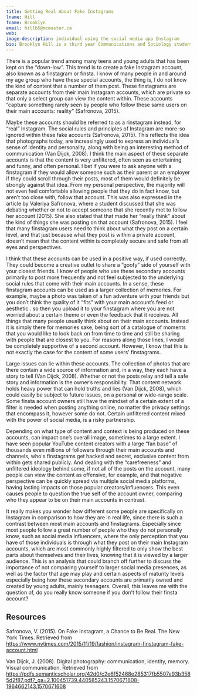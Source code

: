 ```yaml
---
title: Getting Real About Fake Instagrams
lname: Hill
fname: Brooklyn
email: hillb5@mcmaster.ca
web:
image-description: individual using the social media app Instagram
bio: Brooklyn Hill is a third year Communications and Sociology student at McMaster University in Hamilton, Ontario, Canada.
--- 
```


 There is a popular trend among many teens and young adults that has been kept on the “down-low”. This trend is to create a fake Instagram account, also known as a finstagram or finsta. I know of many people in and around my age group who have these special accounts, the thing is, I do not know the kind of content that a number of them post. 
 These finstagrams are separate accounts from their main Instagram accounts, which are private so that only a select group can view the content within. These accounts “capture something rarely seen by people who follow these same users on their main accounts: reality” (Safronova, 2015). 

 Maybe these accounts should be referred to as a rinstagram instead, for “real” Instagram. The social rules and principles of Instagram are more-so ignored within these fake accounts (Safronova, 2015). This reflects the idea that photographs today, are increasingly used to express an individual’s sense of identity and personality, along with being an interesting method of communication (Van Dijck, 2008). I think the main aspect of these separate accounts is that the content is very unfiltered, often seen as entertaining and funny, and often personal. I bet if you were to ask anyone with a finstagram if they would allow someone such as their parent or an employer if they could scroll through their posts, most of them would definitely be strongly against that idea. From my personal perspective, the majority will not even feel comfortable allowing people that they do in fact know, but aren’t too close with, follow that account. This was also expressed in the article by Valeriya Safronova, where a student discussed that she was debating whether or not to accept someone that she recently met to follow her account (2015). She also stated that that made her “really think” about the kind of things she was posting on that account (Safronova, 2015). I feel that many finstagram users need to think about what they post on a certain level, and that just because what they post is within a private account, doesn’t mean that the content within is completely secure and safe from all eyes and perspectives.

 I think that these accounts can be used in a positive way, if used correctly. They could become a creative outlet to share a “goofy” side of yourself with your closest friends. I know of people who use these secondary accounts primarily to post more frequently and not feel subjected to the underlying social rules that come with their main accounts. In a sense, these finstagram accounts can be used as a larger collection of memories. For example, maybe a photo was taken of a fun adventure with your friends but you don’t think the quality of it “fits” with your main account’s feed or aesthetic.. so then you upload it to your finstagram where you are not worried about a certain theme or even the feedback that it receives. All things that many people usually think about on their main accounts. Instead it is simply there for memories sake, being sort of a catalogue of moments that you would like to look back on from time to time and still be sharing with people that are closest to you. For reasons along those lines, I would be completely supportive of a second account. However, I know that this is not exactly the case for the content of some users’ finstagrams. 

 Large issues can lie within these accounts. The collection of photos that are there contain a wide source of information and, in a way, they each have a story to tell (Van Dijck, 2008). Whether or not the posts relay and tell a safe story and information is the owner’s responsibility. That content network holds heavy power that can hold truths and lies (Van Dijck, 2008), which could easily be subject to future issues, on a personal or wide-range scale. Some finsta account owners still have the mindset of a certain extent of a filter is needed when posting anything online, no matter the privacy settings that encompass it, however some do not. Certain unfiltered content mixed with the power of social media, is a risky partnership.

 Depending on what type of content and context is being produced on these accounts, can impact one’s overall image, sometimes to a large extent. I have seen popular YouTube content creators with a large “fan base” of thousands even millions of followers through their main accounts and channels, who's finstagrams get hacked and secret, exclusive content from within gets shared publicly. And dealing with the “carefreeness” and unfiltered ideology behind some, if not all of the posts on the account, many people can view the content as offensive, for example, and that negative perspective can be quickly spread via multiple social media platforms, having lasting impacts on those popular creators/influencers. This even causes people to question the true self of the account owner, comparing who they appear to be on their main accounts in contrast.

 It really makes you wonder how different some people are specifically on Instagram in comparison to how they are in real life, since there is such a contrast between most main accounts and finstagrams. Especially since most people follow a great number of people who they do not personally know, such as social media influencers, where the only perception that you have of those individuals is through what they post on their main Instagram accounts, which are most commonly highly filtered to only show the best parts about themselves and their lives, knowing that it is viewed by a larger audience. This is an analysis that could branch off further to discuss the importance of not comparing yourself to larger social media presences, as well as the factor that age may play and certain aspects of maturity levels especially being how these secondary accounts are primarily owned and created by young adults, mainly teenagers. Overall, this leaves me with the question of, do you really know someone if you don’t follow their finsta account?























## Resources

Safronova, V. (2015). On Fake Instagram, a Chance to Be Real. The New York Times.
Retrieved from https://www.nytimes.com/2015/11/19/fashion/instagram-finstagram-fake-account.html

Van Dijck, J. (2008). Digital photography: communication, identity, memory. Visual
communication. Retrieved from https://pdfs.semanticscholar.org/42d0/c2e6f52468e285317fb5507e93b3585d2f87.pdf?_ga=2.100451739.440585243.1570671608-1964662143.1570671608







